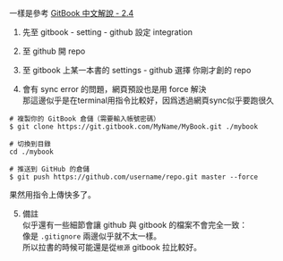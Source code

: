 一樣是參考 [GitBook 中文解說 - 2.4
](https://wastemobile.gitbooks.io/gitbook-chinese/content/github/transferring_to_github.html)

1. 先至 gitbook - setting - github 設定 integration

2. 至 github 開 repo

3. 至 gitbook 上某一本書的 settings - github 選擇 你剛才創的 repo

4. 會有 sync error 的問題，網頁預設也是用 force 解決  
那這邊似乎是在terminal用指令比較好，因爲透過網頁sync似乎要跑很久

```
# 複製你的 GitBook 倉儲（需要輸入帳號密碼）
$ git clone https://git.gitbook.com/MyName/MyBook.git ./mybook

# 切換到目錄
cd ./mybook

# 推送到 GitHub 的倉儲
$ git push https://github.com/username/repo.git master --force
```

果然用指令上傳快多了。

5. 備註  
似乎還有一些細節會讓 github 與 gitbook 的檔案不會完全一致：  
像是 `.gitignore` 兩邊似乎就不太一樣。  
所以拉書的時候可能還是從`根源` gitbook 拉比較好。
